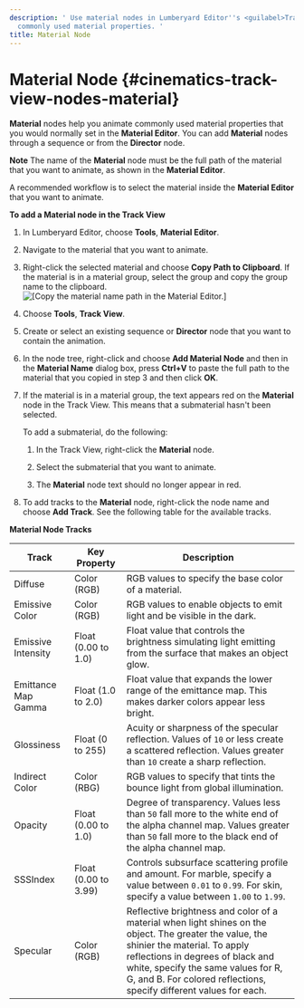 ```yaml
---
description: ' Use material nodes in Lumberyard Editor''s <guilabel>Track View</guilabel> editor to animate
  commonly used material properties. '
title: Material Node
---
```

# Material Node {#cinematics-track-view-nodes-material}

**Material** nodes help you animate commonly used material properties that you would normally set in the **Material Editor**\. You can add **Material** nodes through a sequence or from the **Director** node\.

**Note**
The name of the **Material** node must be the full path of the material that you want to animate, as shown in the **Material Editor**\.



A recommended workflow is to select the material inside the **Material Editor** that you want to animate\.

**To add a Material node in the Track View**

1. In Lumberyard Editor, choose **Tools**, **Material Editor**\.

1. Navigate to the material that you want to animate\.

1. Right\-click the selected material and choose **Copy Path to Clipboard**\. If the material is in a material group, select the group and copy the group name to the clipboard\.
![\[Copy the material name path in the Material Editor.\]](/images/user-guide/cinematics/cinematics-track-view-nodes-material-4.png)

1. Choose **Tools**, **Track View**\.

1. Create or select an existing sequence or **Director** node that you want to contain the animation\.

1. In the node tree, right\-click and choose **Add Material Node** and then in the **Material Name** dialog box, press **Ctrl\+V** to paste the full path to the material that you copied in step 3 and then click **OK**\.

1. If the material is in a material group, the text appears red on the **Material** node in the Track View\. This means that a submaterial hasn't been selected\.

   To add a submaterial, do the following:

   1. In the Track View, right\-click the **Material** node\.

   1. Select the submaterial that you want to animate\.

   1. The **Material** node text should no longer appear in red\.

1. To add tracks to the **Material** node, right\-click the node name and choose **Add Track**\. See the following table for the available tracks\.


**Material Node Tracks**

| Track | Key Property | Description |
| --- | --- | --- |
| Diffuse  | Color \(RGB\) |  RGB values to specify the base color of a material\.  |
| Emissive Color  | Color \(RGB\) |  RGB values to enable objects to emit light and be visible in the dark\.  |
| Emissive Intensity | Float \(0\.00 to 1\.0\) |  Float value that controls the brightness simulating light emitting from the surface that makes an object glow\.  |
| Emittance Map Gamma | Float \(1\.0 to 2\.0\) |  Float value that expands the lower range of the emittance map\. This makes darker colors appear less bright\.  |
| Glossiness  | Float \(0 to 255\) | Acuity or sharpness of the specular reflection\. Values of `10` or less create a scattered reflection\. Values greater than `10` create a sharp reflection\.  |
| Indirect Color | Color \(RBG\) |  RGB values to specify that tints the bounce light from global illumination\.  |
| Opacity  | Float \(0\.00 to 1\.0\) | Degree of transparency\. Values less than `50` fall more to the white end of the alpha channel map\. Values greater than `50` fall more to the black end of the alpha channel map\. |
| SSSIndex  | Float \(0\.00 to 3\.99\) |  Controls subsurface scattering profile and amount\.  For marble, specify a value between `0.01` to `0.99`\.  For skin, specify a value between `1.00` to `1.99`\.  |
| Specular  | Color \(RGB\) |  Reflective brightness and color of a material when light shines on the object\. The greater the value, the shinier the material\.  To apply reflections in degrees of black and white, specify the same values for R, G, and B\. For colored reflections, specify different values for each\.  |